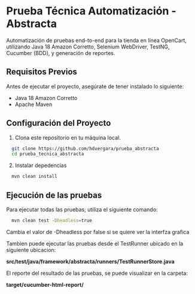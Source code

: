 # Prueba Técnica Automatización - Abstracta

Automatización de pruebas end-to-end para la tienda en línea OpenCart, utilizando Java 18 Amazon Corretto, Selenium
WebDriver, TestNG, Cucumber (BDD), y generación de reportes.

## Requisitos Previos

Antes de ejecutar el proyecto, asegúrate de tener instalado lo siguiente:

- Java 18 Amazon Corretto
- Apache Maven

## Configuración del Proyecto

1. Clona este repositorio en tu máquina local.

```bash
  git clone https://github.com/hdvergara/prueba_abstracta
  cd prueba_tecnica_abstracta
```

2. Instalar depedencias

```bash
  mvn clean install
```

## Ejecución de las pruebas

Para ejecutar todas las pruebas, utiliza el siguiente comando:

```bash
  mvn clean test -Dheadless=true 
```

Cambia el valor de -Dheadless por false si se quiere ver la interfza grafica

Tambien puede ejecutar las pruebas desde el TestRunner ubicado en la siguiente ubicacion: 

**src/test/java/framework/abstracta/runners/TestRunnerStore.java**

El reporte del resultado de las pruebas, se puede visualizar en la carpeta:

**target/cucumber-html-report/**
